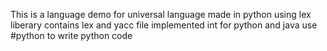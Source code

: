 This is a language demo for universal language
made in python using lex liberary
contains lex and yacc file
implemented int for python and java
use #python to write python code

